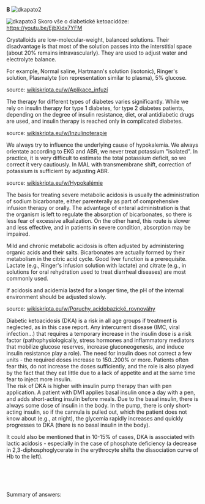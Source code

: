 
<div class="w3-row">
<div class="w3-half">


<bdl-tabs idlist="patogeneze,krystaloidy,inzulin,kalemie,ABR,ketoacidoza,ketoacidoza2" 
  titlelist="Patogenesis,Crystalloid treatment,Treatment of hyperglycemia,Treatment of hypokalemia,Treatment of ABR disorder,Ketoacidosis,DKA 2"></bdl-tabs>
<div class="w3-sand w3-large w3-padding w3-margin">  
<div id="patogeneze">

**B**
![dkapato2](dkapato2.png)

![dkapato3](dkapato3.png)
Skoro vše o diabetické ketoacidóze: https://youtu.be/EjbXidx7YFM

</div>
<div id="krystaloidy">
Crystalloids are low-molecular-weight, balanced solutions. Their disadvantage is that most of the solution passes into the interstitial space (about 20% remains intravascularly). They are used to adjust water and electrolyte balance.

For example, Normal saline, Hartmann's solution (isotonic), Ringer's solution, Plasmalyte (ion representation similar to plasma), 5% glucose.

source: <a href="https://www.wikiskripta.eu/w/Aplikace_infuz%C3%AD#Krystaloidy" target="_blank">wikiskripta.eu/w/Aplikace_infuzí</a>



</div>
<div id="inzulin">
The therapy for different types of diabetes varies significantly. While we rely on insulin therapy for type 1 diabetes, for type 2 diabetes patients, depending on the degree of insulin resistance, diet, oral antidiabetic drugs are used, and insulin therapy is reached only in complicated diabetes.

source: <a href="https://www.wikiskripta.eu/w/Inzulinoterapie" target="_blank">wikiskripta.eu/w/Inzulinoterapie</a>


</div>
<!--div id="glykemie">
Pokles glykémie musí být postupný – 2,5-4,5 mmol/L za hodinu maximálně!!! Jde o to aby se předešlo rozvoji mozkového edému. Nutná je i pravidelná monitorace iontů – ze začátku i několikrát denně, aby se preventoval shift do hypokalémie. Infuze inzulinu musí být následně při dostatečném poklesu glykémie a kália doplněny i infuze iontů – viz. níže. Cílová glykémie (tj. normální hodnoty) by měla být dosažena postupně během 24 – 48 hodin.
</div-->
<div id="kalemie">
We always try to influence the underlying cause of hypokalemia. We always orientate according to EKG and ABR, we never treat potassium "isolated". In practice, it is very difficult to estimate the total potassium deficit, so we correct it very cautiously. In MAL with transmembrane shift, correction of potassium is sufficient by adjusting ABR.

source: <a href="https://www.wikiskripta.eu/w/Hypokal%C3%A9mie" target="_blank">wikiskripta.eu/w/Hypokalémie</a>

<!--
Při nízké kalémii se zahajuje podávání inzulinu až po doplnění hladiny kalia k hodnotám, která se blíží dolní hranici referenčních hodnot (tj. ~ 3,8 mmol/L)

ATB – nejprve empiricky, poté dle citlivosti.

Náhrada iontů: zejména K+ - administrovat opatrně, protože inzulin navodí přesun (shift) K+ do buněk – dle EKG má vstupně změny, které souvisí s vysokou hladinou K+ extracelulárně! Vyčkat normalizace hladin a normalizace EKG – na něm vysoké hrotnaté T (Eiffel tower tvar), i když není přítomna bradykardie…. Může být dáno i lehkou teplotou a hypotenzí! Následně substituovat a zabránit hypokalémii, která má také kardiovaskulární rizika!-->
</div>
<div id="ABR">
The basis for treating severe metabolic acidosis is usually the administration of sodium bicarbonate, either parenterally as part of comprehensive infusion therapy or orally. The advantage of enteral administration is that the organism is left to regulate the absorption of bicarbonates, so there is less fear of excessive alkalization. On the other hand, this route is slower and less effective, and in patients in severe condition, absorption may be impaired.

Mild and chronic metabolic acidosis is often adjusted by administering organic acids and their salts. Bicarbonates are actually formed by their metabolism in the citric acid cycle. Good liver function is a prerequisite. Lactate (e.g., Ringer's infusion solution with lactate) and citrate (e.g., in solutions for oral rehydration used to treat diarrheal diseases) are most commonly used.

If acidosis and acidemia lasted for a longer time, the pH of the internal environment should be adjusted slowly.

source: <a href="https://www.wikiskripta.eu/w/Poruchy_acidobazick%C3%A9_rovnov%C3%A1hy" target="_blank">wikiskripta.eu/w/Poruchy_acidobazické_rovnováhy</a>
<!--Management ABR poruchy: podávání inzulinu s i.v. tekutinami a náhradou elektrolytů a udržováním jejich normálních hodnot povede k postupnému snížení prodkce ketolátek a stabilizaci glykémie a utilizaci glukózy, což navodí i postupnou korekci metabolické acidózy. ASTRUP by se měl provádět alespoň á 6 hodin do normalizace – ideálně arteriální.

Přechod na s.c. inzulin – poučit pacientku, musí režim dodržovat, aby se zabránilo opětovné komplikaci DKA, nutnost sledovat pacientku u diabetologa. Nutno glykémie pravidelně měřit nalačno před jídlem a vysledovat ideální dávky inzulinu, které povedou u pacientky s normalizaci hodnot glykémií. Zvážení kontinuální monitorace pomocí čipu – glukózového senzoru (dnes má na něj nárok každý pacient s DM 1. typu). Pacientka poté může být propuštěna do péče ošetřujícího diabetologa.

Ještě pár poznámek ke kazuistice, které lze studentům pro zajímavost zmínit:

Dříve byla DKA denním chlebem intenzivistů, u DM 1 to byla velmi častá akutní komplikace. S rutinním rozšířením glukometrů pro selfmonitoring její výskyt rapidně klesnul. Další pokles je díky rozšíření glukózových senzorů.

Stále vídáme DKA při primomanifestaci DM1 u dětí. U dospělých moc ne, mají dlouho zachovalou zbytkovou sekreci inzulinu, DM1 se rozvíjí zvolna a manifestuje bez DKA.-->
</div>
<div id="ketoacidoza">
Diabetic ketoacidosis (DKA) is a risk in all age groups if treatment is neglected, as in this case report. Any intercurrent disease (IMC, viral infection...) that requires a temporary increase in the insulin dose is a risk factor (pathophysiologically, stress hormones and inflammatory mediators that mobilize glucose reserves, increase gluconeogenesis, and induce insulin resistance play a role). The need for insulin does not correct a few units - the required doses increase to 150..200% or more. Patients often fear this, do not increase the doses sufficiently, and the role is also played by the fact that they eat little due to a lack of appetite and at the same time fear to inject more insulin.
</div>
<div id="ketoacidoza2">
The risk of DKA is higher with insulin pump therapy than with pen application. A patient with DM1 applies basal insulin once a day with a pen, and adds short-acting insulin before meals. Due to the basal insulin, there is always some dose of insulin in the body. In the pump, there is only short-acting insulin, so if the cannula is pulled out, which the patient does not know about (e.g., at night), the glycemia rapidly increases and quickly progresses to DKA (there is no basal insulin in the body).

It could also be mentioned that in 10-15% of cases, DKA is associated with lactic acidosis - especially in the case of phosphate deficiency (a decrease in 2,3-diphosphoglycerate in the erythrocyte shifts the dissociation curve of Hb to the left).
</div>






</div>

</div>
<div class="w3-half w3-padding w3-large">

<bdl-quizx id="q20" type="choice2" 
          question="4.1 Infusion of crystalloids in the treatment of diabetic ketoacidosis:" 
          answers="A. is initially aggressive with isotonic solutions to correct dehydration and restore i.v. volume|B. is initially aggressive with hyperosmolar solutions to correct dehydration and restore i.v. volume|C. is not used initially, immediate bolus application of insulin to correct hyperglycemia is important" 
          correctoptions="true|false|false" 
          explanations="yes|no|no" 
          buttontitle="check answer" ></bdl-quizx>
<bdl-quizx id="q21" type="choice2" 
          question="4.2 To reduce hyperglycemia and initiate glucose utilization:" 
          answers="A. we start a continuous insulin infusion|B. we start a continuous cortisol infusion|D. we start a continuous glucagon infusion|C. we start a continuous infusion of IGF-1 hormone (insulin-like Growth factor hormone)" 
          correctoptions="true|false|false|false" 
          explanations="yes|no|no|no" 
          buttontitle="check answer" ></bdl-quizx>      
<bdl-quizx id="q22" type="choice2" 
          question="4.3 Rate of glycemia decrease:" 
          answers="A. does not matter, it needs to be reduced as quickly as possible, the patient is in a coma, exitus threatens|B. must be slow - max. 2.5 - 4.5 mmol/L per hour" 
          correctoptions="false|true" 
          explanations="no|yes" 
          buttontitle="check answer" ></bdl-quizx>
<bdl-quizx id="q23" type="choice2" 
          question="4.4 Why must the rate of glycemia reduction be slow?" 
          answers="A. to prevent cerebral edema due to rapid change in internal environment osmolarity|B. to prevent the rapid development of severe hypokalemia|C. to maintain a sufficient energy pool in the blood extracellularly for vital organs" 
          correctoptions="true|true|false" 
          explanations="yes|yes|no" 
          buttontitle="check answer" ></bdl-quizx>          
<bdl-quizx id="q24" type="choice" 
          question="4.5 Insulin during hyperglycemia in DKA induces:" 
          answers="A. shift of potassium into cells|B. shift of glucose into cells|C. shift of H<sup>+</sup> into cells|D. shift of glucose out of cells, which is available for vital organs" 
          correctoptions="true|true|false|false" 
          explanations="yes|yes|no|no" 
          buttontitle="check answer" ></bdl-quizx> 
<bdl-quizx id="q25" type="choice2" 
          question="4.6 DKA is a more common complication in diabetes mellitus type:" 
          answers="I|II" 
          correctoptions="true|false" 
          explanations="yes|no" 
          buttontitle="check answer"></bdl-quizx>          
<bdl-quizx id="q26" type="choice" 
          question="4.7 Glycemia level is directly influenced by:" 
          answers="insulin|glucagon|growth hormone|catecholamines|thyroid hormones|aldosterone|glucocorticoids|melatonin|leptin" 
          correctoptions="true|true|true|true|true|false|true|false|true" 
          explanations="yes|yes|yes|yes|yes|no|yes|no|yes" 
          buttontitle="check answer"></bdl-quizx>     
<bdl-quizx id="q27" type="choice2" 
          question="4.8 Can DKA be accompanied by lactic acidosis?" 
          answers="A. yes it can|B. no it cannot" 
          correctoptions="true|false" 
          explanations="yes|no" 
          buttontitle="check answer"></bdl-quizx>
<bdl-quiz-summary id="qs">
  Summary of answers:
</bdl-quiz-summary>             
<bdl-quiz-control ids="q20,q21,q22,q23,q24,q25,q26,q27,qs"></bdl-quiz-control>
</div>
</div>
